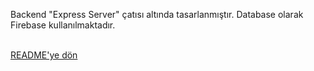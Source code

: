 Backend "Express Server" çatısı altında tasarlanmıştır.
Database olarak Firebase kullanılmaktadır.
<br/>
<br/>

[README'ye dön](../README.md) 